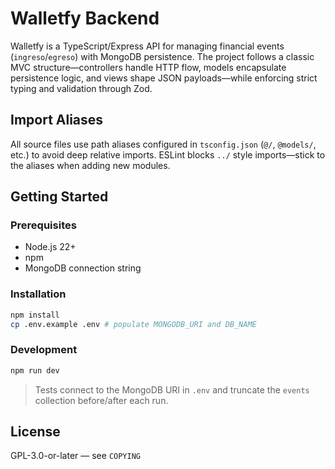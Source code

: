 # Walletfy Backend

Walletfy is a TypeScript/Express API for managing financial events (`ingreso`/`egreso`) with MongoDB persistence. The project follows a classic MVC structure—controllers handle HTTP flow, models encapsulate persistence logic, and views shape JSON payloads—while enforcing strict typing and validation through Zod.

## Import Aliases

All source files use path aliases configured in `tsconfig.json` (`@/`, `@models/`, etc.) to avoid deep relative imports. ESLint blocks `../` style imports—stick to the aliases when adding new modules.

## Getting Started

### Prerequisites
- Node.js 22+
- npm
- MongoDB connection string

### Installation
```bash
npm install
cp .env.example .env # populate MONGODB_URI and DB_NAME
```

### Development
```bash
npm run dev
```

> Tests connect to the MongoDB URI in `.env` and truncate the `events` collection before/after each run.

## License
GPL-3.0-or-later — see `COPYING`
